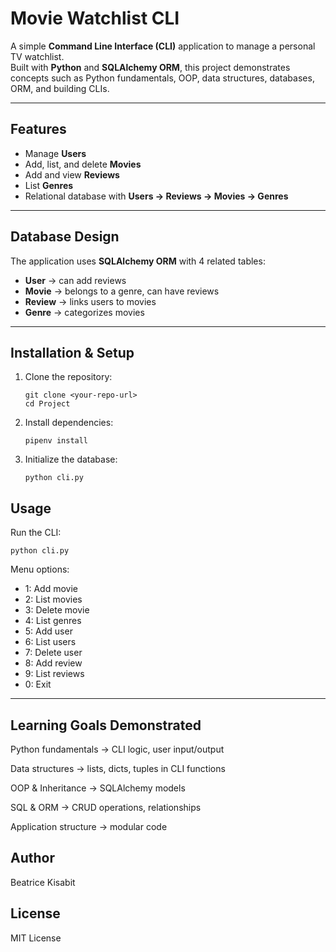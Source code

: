#  Movie Watchlist CLI

A simple **Command Line Interface (CLI)** application to manage a personal TV watchlist.  
Built with **Python** and **SQLAlchemy ORM**, this project demonstrates concepts such as Python fundamentals, OOP, data structures, databases, ORM, and building CLIs.

---

##  Features
- Manage **Users**
- Add, list, and delete **Movies**
- Add and view **Reviews**
- List **Genres**
- Relational database with **Users → Reviews → Movies → Genres**

---

##  Database Design
The application uses **SQLAlchemy ORM** with 4 related tables:

- **User** → can add reviews  
- **Movie** → belongs to a genre, can have reviews  
- **Review** → links users to movies  
- **Genre** → categorizes movies  

---

## Installation & Setup

1. Clone the repository:
   ```
   git clone <your-repo-url>
   cd Project
   ```
2. Install dependencies:
   ```
   pipenv install
   ```
3. Initialize the database:
   ```
   python cli.py
   ```

## Usage

Run the CLI:
```
python cli.py
```

Menu options:
- 1: Add movie
- 2: List movies
- 3: Delete movie
- 4: List genres
- 5: Add user
- 6: List users
- 7: Delete user
- 8: Add review
- 9: List reviews
- 0: Exit

---

 ## Learning Goals Demonstrated

Python fundamentals → CLI logic, user input/output

Data structures → lists, dicts, tuples in CLI functions

OOP & Inheritance → SQLAlchemy models

SQL & ORM → CRUD operations, relationships

Application structure → modular code
 
## Author

Beatrice Kisabit

## License

MIT License